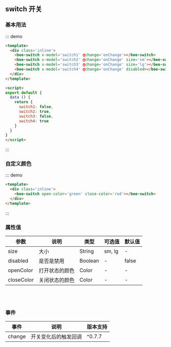 <style>
.inline .bee-switch{
  margin: 0 20px 20px 0;
}
</style>
<script>
export default {
  data () {
    return {
      switch1: false,
      switch2: true,
      switch3: false,
      switch4: true
    }
  },
  methods: {
    onChange (value) {
      console.log(value)
    }
  }
}
</script>
## switch 开关

### 基本用法

::: demo 
``` html
<template>
  <div class='inline'>
    <bee-switch v-model='switch1' @change='onChange'></bee-switch>
    <bee-switch v-model='switch2' @change='onChange' size='sm'></bee-switch>
    <bee-switch v-model='switch3' @change='onChange' size='lg'></bee-switch>
    <bee-switch v-model='switch4' @change='onChange' disabled></bee-switch>
  </div>
</template>

<script>
export default {
  data () {
    return {
      switch1: false,
      switch2: true,
      switch3: false,
      switch4: true
    }
  }
}
</script>
```
:::

### 自定义颜色

::: demo 
``` html
<template>
  <div class='inline'>
    <bee-switch open-color='green' close-color='red'></bee-switch>
  </div>
</template>
```
:::

### 属性值


|参数|说明|类型|可选值|默认值|
|---|---|---|---|---|
|size|大小|String| sm, lg |-|
|disabled|是否是禁用|Boolean|-|false|
|openColor|打开状态的颜色|Color|-|-|
|closeColor|关闭状态的颜色|Color|-|-|

<br/>
<br/>

### 事件
|事件|说明|版本支持|
|---|---|---|
|change|开关变化后的触发回调|^0.7.7|

